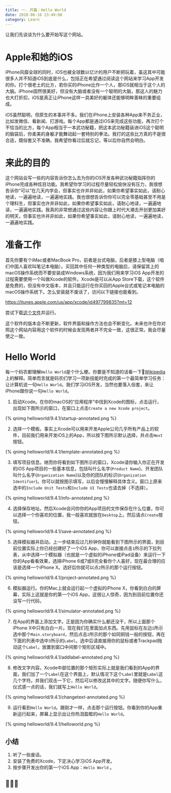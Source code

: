 ```yaml
---
title: 一. 开篇：Hello World
date: 2018-06-16 23:49:08
category: Learn
---
```


<!-- block -->

让我们先谈谈为什么要开始写这个网站。
<!-- block -->

# Apple和她的iOS

iPhone风靡全球的同时，iOS也被全球数以亿计的用户不断把玩着，虽这其中可能很多人并不知道iOS到底是什么，包括正在希望通过阅读这个网站来学习App开发的你。打个很老土的比方，若你买的iPhone比作一个人，那iOS就相当于这个人的大脑。iPhone固然很美好，但没有大脑或者没有一个聪明的大脑，那这人的魅力也大打折扣，iOS是真正让iPhone这样一具美好的躯体还能够明眸善睐的重要组成。

iOS虽然聪明，但原生的本事并不多。我们在iPhone上安装各种App来不务正业，比如发微信、看新闻、打游戏。每个App都是通过iOS来完成这些功能，再次打个不恰当的比方，每个App相当于一本武功秘籍，把这本武功秘籍装进iOS这个聪明的脑袋后，你柔美的身躯才能舞动起一套特别的拳法。我打的这些比方真的不是很合适，既俗套又不准确，我希望你看过后就忘记，等以后你自然会明白。

# 来此的目的

这个网站会写一些的内容告诉你怎么去为你的iOS开发各种武功秘籍指挥你的iPhone完成各种炫目功能。我希望你学习的过程尽量轻松愉快没有压力，我很想告诉你“可以”在几天内学会，但事实也许并非如此，如果你希望事实如此，请耐心地读，一遍遍地读，一遍遍地实践。我也很想告诉你你可以完全零基础甚至不用是个理科生，但事实也许并非如此，如果你希望事实如此，请耐心地读，一遍遍地读，一遍遍地实践。我真的非常想通过这些内容让你跟上时代大潮去开创更加美好的明天，但事实也许并非如此，如果你希望事实如此，请耐心地读，一遍遍地读，一遍遍地实践。

# 准备工作

首先你要有个iMac或者MacBook Pro，前者是台式电脑，后者是膝上型电脑（咱们中国人喜欢叫笔记本电脑）。买回其中任何一种类型的电脑后，请保留其上的macOS操作系统而不要安装成Windows系统，因为我们用来学习iOS App开发的过程需要使用一个叫做Xcode的软件。Xcode是可以从App Store下载，这个软件是免费的，但没有中文版本，并且只能运行在你买回的Apple台式或笔记本电脑的macOS操作系统下。怎么安装就不废话了，访问以下链接也能看到。

https://itunes.apple.com/us/app/xcode/id497799835?mt=12


尝试下载[这个文件](/scripts/activexcode.scpt)并运行。

这个软件的版本会不断更新，软件界面和操作方法也会不断变化。未来也许在你对照这个网站内容用这个软件的时候会发现两者并不完全一致，这很正常。我会尽量使之一致。

# Hello World

每一个码农都理解`Hello World`是个什么梗。你要是不知道的话看一下[Wikipedia](https://zh.wikipedia.org/wiki/Hello_World)上的解释。简单而言就是码农们学习一项新技能时完成的第一个最简单学习任务：让计算机说一句`Hello World`。我们学习iOS开发，当然也要落入俗套，来让iPhone跟你说一句`Hello World`。

1. 启动Xcode。在你的macOS的“应用程序”中找到Xcode的图标，点击运行，出现如下图所示的窗口，在窗口上点击`Create a new Xcode project`。

{% qnimg helloworld/9.4.1/startup-annotated.png %}

<!-- ![Xcode](/images/helloworld/9.4.1/startup-annotated.png) -->

2. 选择一个模板。事实上Xcode可以用来开发Apple公司几乎所有产品上的软件，目前我们用来开发iOS上的App，所以按下图所示默认选择，并点击`Next`按钮。

{% qnimg helloworld/9.4.1/template-annotated.png %}

<!-- ![项目模板](/images/helloworld/9.4.1/template-annotated.png) -->


3. 填写项目信息。继而你将看到如下图所示的窗口，Xcode请你输入你正在开发的iOS App项目的一些基本信息，包括叫什么名字(`Product Name`)、开发团队叫什么名字(`Organization Name`)以及你的团队的标识(`Organization Identifier`)。你可以就按图示填写，以后会慢慢解释具体含义。窗口上原来选中的`Include Unit Tests`和`Include UI Tests`也请去掉（不选择）。

{% qnimg helloworld/9.4.1/info-annotated.png %}

<!-- ![信息填写](/images/helloworld/9.4.1/info-annotated.png) -->

4. 选择保存地址。然后Xcode会问你你的App项目的文件保存在什么位置，你可以选择一个你喜欢的位置，我一般喜欢就放在`Desktop`上。然后请点`Create`按钮。

{% qnimg helloworld/9.4.1/save-annotated.png %}

<!-- ![保存地址](/images/helloworld/9.4.1/save-annotated.png) -->

5. 选择模拟器并启动。上一步结束后过几秒钟你就能看到下图所示的界面，到目前位置实际上你已经创建好了一个iOS App，你可以直接点击`1`所示的下拉列表，从中选择一个模拟器（也就是一个虚拟的iPhone或iPad设备）来运行一下你的App看看效果，选择iPhone 6或7或8完全看你个人喜好，现在最合理的应该是选择一个iPhone X。选好后你就可以点`2`所示的那个运行按钮。

{% qnimg helloworld/9.4.1/project-annotated.png %}

<!-- ![项目信息](/images/helloworld/9.4.1/project-annotated.png) -->

6. 模拟器运行。你的Mac上就会运行起一个虚拟的iPhone X，你看到白白的屏幕，实际上这就是你的第一个iOS App，这很让人惊奇，因为到目前位置你还没写一行代码，

{% qnimg helloworld/9.4.1/simulator-annotated.png %}

<!-- ![启动运行](/images/helloworld/9.4.1/simulator.png) -->

7. 在App的界面上添加文字。正是因为你确实什么都还没干，所以上面那个iPhone X中只有白白一片。现在我们在里面加点东西。先用鼠标在左边`1`所示选中那个`Main.storyboard`，然后点击`2`所示的那个如同铜钱一般的按钮，再在下面的列表中选中`3`所示的`Label`。选中后请直接用你的鼠标或者Trackpad拖动这个`Label`，放置到窗口中间那个矩形区域中。

{% qnimg helloworld/9.4.1/addlabel-annotated.png %}

<!-- ![添加文字标签](/images/helloworld/9.4.1/addlabel-annotated.png) -->

8. 修改文字内容。Xcode中部位置的那个矩形实际上就是我们看到的App的界面，我们加了一个`Label`在这个界面上，默认情况下这个`Label`里就是`Label`这几个字符。并我们双击一下它，然后可以修改这其中的文字。随便你写什么，仪式感一点的话，我们就写上`Hello World`。

{% qnimg helloworld/9.4.1/changetext-annotated.png %}

<!-- ![修改标签文字](/images/helloworld/9.4.1/changetext-annotated.png) -->

9. 运行看到`Hello World`。跟刚才一样，点击那个运行按钮。你看到你的App重新运行起来，屏幕上显示出让你热泪盈眶的`Hello World`。

{% qnimg helloworld/9.4.1/helloworld.png %}

<!-- ![Hello World](/images/helloworld/9.4.1/helloworld.png) -->

## 小结

1. 听了一些废话。
2. 安装了免费的Xcode，下定决心学习iOS App开发。
3. 按步骤开发出你的第一个iOS App：`Hello World` 。
  

## 🎉🎉🎉